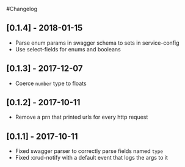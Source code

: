 #Changelog

## [0.1.4] - 2018-01-15
- Parse enum params in swagger schema to sets in service-config
- Use select-fields for enums and booleans

## [0.1.3] - 2017-12-07
- Coerce `number` type to floats

## [0.1.2] - 2017-10-11
- Remove a prn that printed urls for every http request

## [0.1.1] - 2017-10-11
- Fixed swagger parser to correctly parse fields named `type`
- Fixed :crud-notify with a default event that logs the args to it
